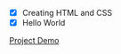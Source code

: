 - [x] Creating HTML and CSS
- [x] Hello World

[Project Demo](https://yinnyeinpann12.github.io/Project/)